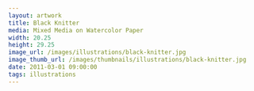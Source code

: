 ```yaml
---
layout: artwork
title: Black Knitter
media: Mixed Media on Watercolor Paper
width: 20.25
height: 29.25
image_url: /images/illustrations/black-knitter.jpg
image_thumb_url: /images/thumbnails/illustrations/black-knitter.jpg
date: 2011-03-01 09:00:00
tags: illustrations
---
```

